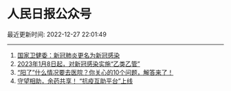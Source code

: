 # 人民日报公众号

最近更新时间: 2022-12-27 22:01:49

--- 
1. [国家卫健委：新冠肺炎更名为新冠感染](https://mp.weixin.qq.com/s/OOd7ndMkNr0V3hFGgLNG3Q) 
2. [2023年1月8日起，对新冠感染实施“乙类乙管”](https://mp.weixin.qq.com/s/eNLrNtFa78uubYDRcxGl5A) 
3. [“阳了”什么情况要去医院？你关心的10个问题，解答来了！](https://mp.weixin.qq.com/s/acFEbNqYa6a0YZwK9W6LOw) 
4. [​守望相助，余药共享！ “抗疫互助平台”上线](https://mp.weixin.qq.com/s/GHQ5jXeufu1SKrCIxukCIg) 
